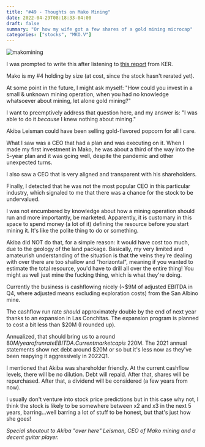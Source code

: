 ```yaml
---
title: "#49 - Thoughts on Mako Mining"
date: 2022-04-29T08:18:33-04:00
draft: false
summary: "Or how my wife got a few shares of a gold mining microcap"
categories: ["stocks", "MKO.V"]
---
```


![makomining](/images/makomining.jpg)

I was prompted to write this after listening to [this report](http://www.kereport.com/2022/04/27/mako-mining-a-review-of-2021-financials-q1-2022-operations-and-the-upcoming-exploration-plan/) from KER.

Mako is my #4 holding by size (at cost, since the stock hasn't rerated yet).

At some point in the future, I might ask myself: "How could you invest in a small & unknown mining operation, when you had no knowledge whatsoever about mining, let alone gold mining?"

I want to preemptively address that question here, and my answer is: "I was able to do it *because* I knew nothing about mining."

Akiba Leisman could have been selling gold-flavored popcorn for all I care. 

What I saw was a CEO that had a plan and was executing on it. When I made my first investment in Mako, he was about a third of the way into the 5-year plan and it was going well, despite the pandemic and other unexpected turns.

I also saw a CEO that is very aligned and transparent with his shareholders.

Finally, I detected that he was not the most popular CEO in this particular industry, which signaled to me that there was a chance for the stock to be undervalued. 

I was not encumbered by knowledge about how a mining operation should run and more importantly, be marketed. Apparently, it is customary in this space to spend money (a lot of it) defining the resource before you start mining it. It's like the polite thing to do or something.

Akiba did NOT do that, for a simple reason: it would have cost too much, due to the geology of the land package. Basically, my very limited and amateurish understanding of the situation is that the veins they're dealing with over there are too shallow and "horizontal", meaning if you wanted to estimate the total resource, you'd have to drill all over the entire thing! You might as well just mine the fucking thing, which is what they're doing.

Currently the business is cashflowing nicely (~$9M of adjusted EBITDA in Q4, where adjusted means excluding exploration costs) from the San Albino mine. 

The cashflow run rate _should_ approximately double by the end of next year thanks to an expansion in Las Conchitas. The expansion program is planned to cost a bit less than $20M (I rounded up).

Annualized, that should bring us to a round $80M/year of run rate EBITDA. Current market cap is ~$220M. The 2021 annual statements show net debt around $20M or so but it's less now as they've been reapying it aggressively in 2022Q1.

I mentioned that Akiba was shareholder friendly. At the current cashflow levels, there will be no dilution. Debt will repaid. After that, shares will be repurchased. After that, a dividend will be considered (a few years from now).

I usually don't venture into stock price predictions but in this case why not, I think the stock is likely to be somewhere between x2 and x3 in the next 5 years, barring...well barring a lot of stuff to be honest, but that's just how she goes!

_Special shoutout to Akiba "over here" Leisman, CEO of Mako mining and a decent guitar player._
